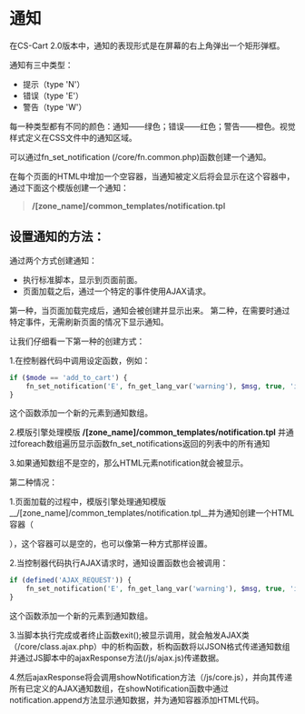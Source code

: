 通知
===================================

在CS-Cart 2.0版本中，通知的表现形式是在屏幕的右上角弹出一个矩形弹框。

通知有三中类型：

* 提示（type 'N'）
* 错误（type 'E'）
* 警告（type 'W'）

每一种类型都有不同的颜色：通知——绿色；错误——红色；警告——橙色。视觉样式定义在CSS文件中的通知区域。

可以通过fn_set_notification (/core/fn.common.php)函数创建一个通知。

在每个页面的HTML中增加一个空容器，当通知被定义后将会显示在这个容器中，通过下面这个模版创建一个通知：

> __/[zone_name]/common_templates/notification.tpl__

## 设置通知的方法：

通过两个方式创建通知：

* 执行标准脚本，显示到页面前面。
* 页面加载之后，通过一个特定的事件使用AJAX请求。

第一种，当页面加载完成后，通知会被创建并显示出来。
第二种，在需要时通过特定事件，无需刷新页面的情况下显示通知。

让我们仔细看一下第一种的创建方式：

1.在控制器代码中调用设定函数，例如：

```php
if ($mode == 'add_to_cart') {
    fn_set_notification('E', fn_get_lang_var('warning'), $msg, true, 'insecure_password'); 
}
```

这个函数添加一个新的元素到通知数组。

2.模版引擎处理模版 __/[zone_name]/common_templates/notification.tpl__ 并通过foreach数组遍历显示函数fn_set_notifications返回的列表中的所有通知

3.如果通知数组不是空的，那么HTML元素notification就会被显示。

第二种情况：

1.页面加载的过程中，模版引擎处理通知模版 __/[zone_name]/common_templates/notification.tpl__并为通知创建一个HTML容器（<div class="cm-notification-container">），这个容器可以是空的，也可以像第一种方式那样设置。

2.当控制器代码执行AJAX请求时，通知设置函数也会被调用：

```php
if (defined('AJAX_REQUEST')) {
    fn_set_notification('E', fn_get_lang_var('warning'), $msg, true, 'insecure_password'); 
}
```

这个函数添加一个新的元素到通知数组。

3.当脚本执行完成或者终止函数exit();被显示调用，就会触发AJAX类（/core/class.ajax.php）中的析构函数，析构函数将以JSON格式传递通知数组并通过JS脚本中的ajaxResponse方法(/js/ajax.js)传递数据。

4.然后ajaxResponse将会调用showNotification方法（/js/core.js），并向其传递所有已定义的AJAX通知数组，在showNotification函数中通过notification.append方法显示通知数据，并为通知容器添加HTML代码。